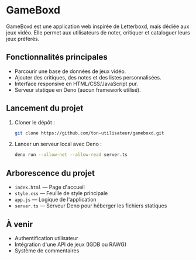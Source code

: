 # GameBoxd

GameBoxd est une application web inspirée de Letterboxd, mais dédiée aux jeux vidéo. Elle permet aux utilisateurs de noter, critiquer et cataloguer leurs jeux préférés.

## Fonctionnalités principales

- Parcourir une base de données de jeux vidéo.
- Ajouter des critiques, des notes et des listes personnalisées.
- Interface responsive en HTML/CSS/JavaScript pur.
- Serveur statique en Deno (aucun framework utilisé).

## Lancement du projet

1. Cloner le dépôt :
   ```bash
   git clone https://github.com/ton-utilisateur/gameboxd.git
   ```

2. Lancer un serveur local avec Deno :
   ```bash
   deno run --allow-net --allow-read server.ts
   ```

## Arborescence du projet

- `index.html` — Page d'accueil
- `style.css` — Feuille de style principale
- `app.js` — Logique de l'application
- `server.ts` — Serveur Deno pour héberger les fichiers statiques

## À venir

- Authentification utilisateur
- Intégration d'une API de jeux (IGDB ou RAWG)
- Système de commentaires


